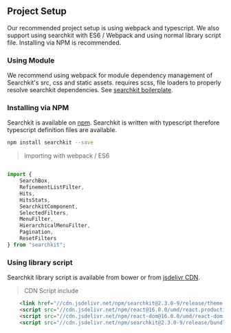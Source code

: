 ## Project Setup
Our recommended project setup is using webpack and typescript. We also support using searchkit with ES6 / Webpack and using normal library script file. Installing via NPM is recommended.

### Using Module
We recommend using webpack for module dependency management of Searchkit's src, css and static assets. requires scss, file loaders to properly resolve searchkit dependencies. See [searchkit boilerplate](http://github.com/searchkit/searchkit-boilerplate).

### Installing via NPM
Searchkit is available on [npm](http://npmjs.com/package/searchkit). Searchkit is written with typescript therefore typescript definition files are available.

```sh
npm install searchkit --save
```

> Importing with webpack / ES6

```js

import {
	SearchBox,
	RefinementListFilter,
	Hits,
	HitsStats,
	SearchkitComponent,
	SelectedFilters,
	MenuFilter,
	HierarchicalMenuFilter,
	Pagination,
	ResetFilters
} from "searchkit";

```

### Using library script
Searchkit library script is available from bower or from [jsdelivr CDN](https://www.jsdelivr.com/package/npm/searchkit?path=release).

> CDN Script include

```html
	<link href="//cdn.jsdelivr.net/npm/searchkit@2.3.0-9/release/theme.css" rel="stylesheet"/>
	<script src="//cdn.jsdelivr.net/npm/react@16.0.0/umd/react.production.min.js"></script>
	<script src="//cdn.jsdelivr.net/npm/react-dom@16.0.0/umd/react-dom.production.min.js"></script>
	<script src="//cdn.jsdelivr.net/npm/searchkit@2.3.0-9/release/bundle.js"></script>
```
